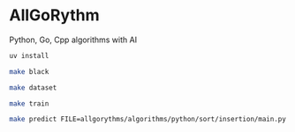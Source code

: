 # AllGoRythm
Python, Go, Cpp algorithms with AI

```bash
uv install
```

```bash
make black
```

```bash
make dataset
```

```bash
make train
```

```bash
make predict FILE=allgorythms/algorithms/python/sort/insertion/main.py
```
